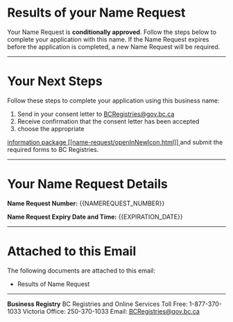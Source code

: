 # Results of your Name Request

Your Name Request is **conditionally approved**. Follow the steps below to complete your application with this name. If the Name Request expires before the application is completed, a new Name Request will be required.

---

# Your Next Steps

Follow these steps to complete your application using this business name:

1. Send in your consent letter to [BCRegistries@gov.bc.ca](BCRegistries@gov.bc.ca)
2. Receive confirmation that the consent letter has been accepted
3. choose the appropriate
<a href="{{RESTORATION_FORMS_URL}}" target="_blank" style="text-decoration: underline;">
  information package 
  [[name-request/openInNewIcon.html]]
</a> and submit the required forms to BC Registries.

---

# Your Name Request Details

**Name Request Number:**
{{NAMEREQUEST_NUMBER}}

**Name Request Expiry Date and Time:**
{{EXPIRATION_DATE}}

---

# Attached to this Email

The following documents are attached to this email:

* Results of Name Request

---

**Business Registry**
BC Registries and Online Services
Toll Free: 1-877-370-1033
Victoria Office: 250-370-1033
Email: [BCRegistries@gov.bc.ca](BCRegistries@gov.bc.ca)
